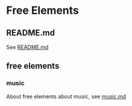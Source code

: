 # Free Elements
## README.md
See [README.md](https://github.com/40843245/Free-Elements/blob/main/README.md)

## free elements
### music
About free elements about music, see [music.md](https://github.com/40843245/Free-Elements/blob/main/music.md)
